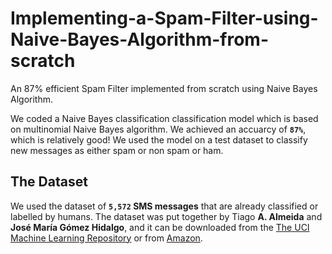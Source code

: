 # Implementing-a-Spam-Filter-using-Naive-Bayes-Algorithm-from-scratch
An 87% efficient Spam Filter implemented from scratch using Naive Bayes Algorithm.

We coded a Naive Bayes classification classification model which is based on multinomial Naive Bayes algorithm. 
We achieved an accuarcy of **`87%`**, which is relatively good!
We used the model on a test dataset to classify new messages as either spam or non spam or ham.

## The Dataset
We used the dataset of **`5,572` SMS messages** that are already classified or labelled by humans. The dataset was put together by Tiago **A. Almeida** and **José María Gómez Hidalgo**, and it can be downloaded from the [The UCI Machine Learning Repository](https://archive.ics.uci.edu/ml/datasets/sms+spam+collection) or from [Amazon](https://dq-content.s3.amazonaws.com/433/SMSSpamCollection).
